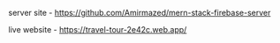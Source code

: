 server site - https://github.com/Amirmazed/mern-stack-firebase-server

live website - https://travel-tour-2e42c.web.app/
